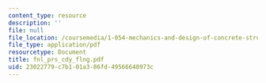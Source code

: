 ```yaml
---
content_type: resource
description: ''
file: null
file_location: /coursemedia/1-054-mechanics-and-design-of-concrete-structures-spring-2004/23022779c7b101a386fd49566648973c_fnl_prs_cdy_flng.pdf
file_type: application/pdf
resourcetype: Document
title: fnl_prs_cdy_flng.pdf
uid: 23022779-c7b1-01a3-86fd-49566648973c
---
```


